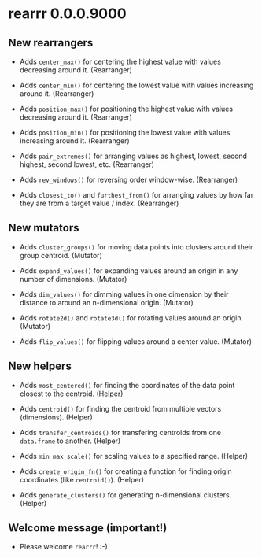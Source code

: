 
# rearrr 0.0.0.9000

## New rearrangers

* Adds `center_max()` for centering the highest value with values decreasing around it. (Rearranger)

* Adds `center_min()` for centering the lowest value with values increasing around it. (Rearranger)

* Adds `position_max()` for positioning the highest value with values decreasing around it. (Rearranger)

* Adds `position_min()` for positioning the lowest value with values increasing around it. (Rearranger)

* Adds `pair_extremes()` for arranging values as highest, lowest, second highest, second lowest, etc. (Rearranger)

* Adds `rev_windows()` for reversing order window-wise. (Rearranger)

* Adds `closest_to()` and `furthest_from()` for arranging values by how far they are from a target value / index. (Rearranger)

## New mutators

* Adds `cluster_groups()` for moving data points into clusters around their group centroid. (Mutator)

* Adds `expand_values()` for expanding values around an origin in any number of dimensions. (Mutator)

* Adds `dim_values()` for dimming values in one dimension by their distance to around an n-dimensional origin. (Mutator)

* Adds `rotate2d()` and `rotate3d()` for rotating values around an origin. (Mutator)

* Adds `flip_values()` for flipping values around a center value. (Mutator)

## New helpers

* Adds `most_centered()` for finding the coordinates of the data point closest to the centroid. (Helper)

* Adds `centroid()` for finding the centroid from multiple vectors (dimensions). (Helper)

* Adds `transfer_centroids()` for transfering centroids from one `data.frame` to another. (Helper)

* Adds `min_max_scale()` for scaling values to a specified range. (Helper)

* Adds `create_origin_fn()` for creating a function for finding origin coordinates (like `centroid()`). (Helper)

* Adds `generate_clusters()` for generating n-dimensional clusters. (Helper)

## Welcome message (important!)

* Please welcome `rearrr`! :-)
